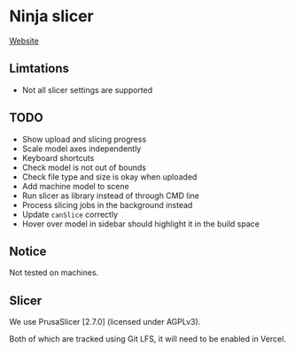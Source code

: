 # Ninja slicer

[Website](https://ninja-slicer.vercel.app/)

## Limtations
- Not all slicer settings are supported

## TODO
- Show upload and slicing progress
- Scale model axes independently
- Keyboard shortcuts
- Check model is not out of bounds
- Check file type and size is okay when uploaded
- Add machine model to scene
- Run slicer as library instead of through CMD line
- Process slicing jobs in the background instead 
- Update `canSlice` correctly
- Hover over model in sidebar should highlight it in the build space

## Notice

Not tested on machines.


## Slicer

We use PrusaSlicer [2.7.0] (licensed under AGPLv3).

Both of which are tracked using Git LFS, it will need to be enabled in Vercel.

<!-- PrusaSlicer-2.7.0+linux-x64-GTK3-202311231454.tar.bz2 and PrusaSlicer-2.7.0+MacOS-universal-202311231501.dmg -->
